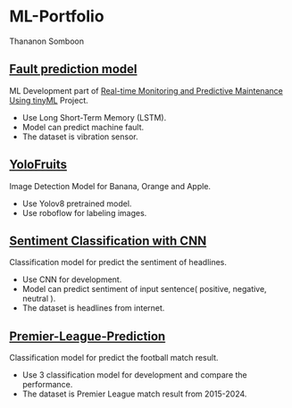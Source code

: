 # ML-Portfolio

Thananon Somboon

## [Fault prediction model](https://www.kaggle.com/code/chinnapatlimprathan/pdm-project)
  ML Development part of [Real-time Monitoring and Predictive Maintenance Using tinyML](https://www.ce.kmitl.ac.th/Research/Detail?ResearchId=n880) Project.
  - Use Long Short-Term Memory (LSTM).
  - Model can predict machine fault.
  - The dataset is vibration sensor.

## [YoloFruits](https://colab.research.google.com/drive/1OW0wW4ZDl7WlHDan3kRPD7JkN3Ew9zJH?usp=sharing)
  Image Detection Model for Banana, Orange and Apple.
  - Use Yolov8 pretrained model.
  - Use roboflow for labeling images.

## [Sentiment Classification with CNN](https://drive.google.com/file/d/17PxStnTdYJVbFJTAiQwIrxURNRli4k9s/view?usp=sharing)
  Classification model for predict the sentiment of headlines.
  - Use CNN for development.
  - Model can predict sentiment of input sentence( positive, negative, neutral ).
  - The dataset is headlines from internet.

## [Premier-League-Prediction](https://github.com/armthananon/Premier-League-Prediction)
  Classification model for predict the football match result.
  - Use 3 classification model for development and compare the performance.
  - The dataset is Premier League match result from 2015-2024.
